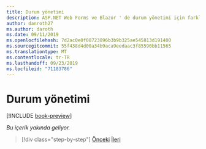```yaml
---
title: Durum yönetimi
description: ASP.NET Web Forms ve Blazor ' de durum yönetimi için farklı yaklaşımlar hakkında bilgi edinin.
author: danroth27
ms.author: daroth
ms.date: 09/11/2019
ms.openlocfilehash: 7d2ac0e0f08723896b3b9b325ae545813d191400
ms.sourcegitcommit: 55f438d4d00a34b9aca9eedaac3f85590bb11565
ms.translationtype: MT
ms.contentlocale: tr-TR
ms.lasthandoff: 09/23/2019
ms.locfileid: "71183786"
---
```

# <a name="state-management"></a>Durum yönetimi

[!INCLUDE [book-preview](../../../includes/book-preview.md)]

*Bu içerik yakında geliyor.*

<!--
- View state
- Session state
- Local storage
- App state
-->

>[!div class="step-by-step"]
>[Önceki](pages-routing-layouts.md)
>[İleri](forms-validation.md)
